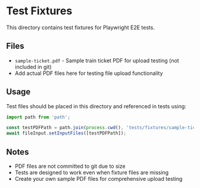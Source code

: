 # Test Fixtures

This directory contains test fixtures for Playwright E2E tests.

## Files

- `sample-ticket.pdf` - Sample train ticket PDF for upload testing (not included in git)
- Add actual PDF files here for testing file upload functionality

## Usage

Test files should be placed in this directory and referenced in tests using:

```typescript
import path from 'path';

const testPDFPath = path.join(process.cwd(), 'tests/fixtures/sample-ticket.pdf');
await fileInput.setInputFiles([testPDFPath]);
```

## Notes

- PDF files are not committed to git due to size
- Tests are designed to work even when fixture files are missing
- Create your own sample PDF files for comprehensive upload testing